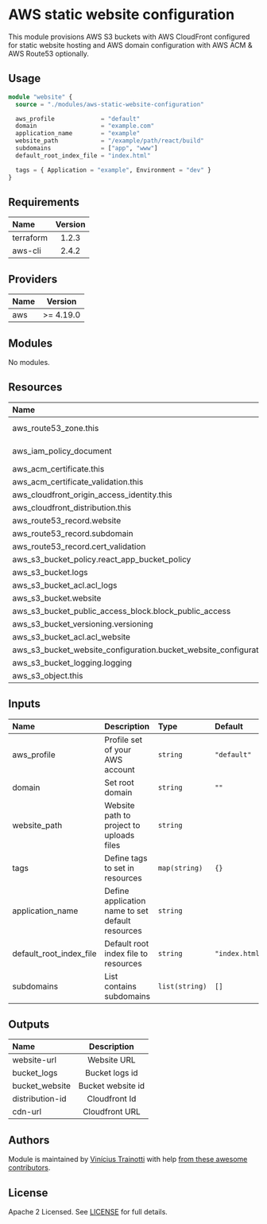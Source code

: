 # AWS static website configuration

This module provisions AWS S3 buckets with AWS CloudFront configured for static website hosting 
and AWS domain configuration with AWS ACM & AWS Route53 optionally.

## Usage

```terraform
module "website" {
  source = "./modules/aws-static-website-configuration"

  aws_profile             = "default"
  domain                  = "example.com"
  application_name        = "example"
  website_path            = "/example/path/react/build"
  subdomains              = ["app", "www"]
  default_root_index_file = "index.html"

  tags = { Application = "example", Environment = "dev" }
}
```

## Requirements

| Name      | Version |
|:----------|:-------:|
| terraform | 1.2.3   |
| aws-cli   | 2.4.2   |

## Providers

| Name | Version   |
|:-----|:---------:|
| aws  | >= 4.19.0 |

## Modules

No modules.

## Resources

| Name                                                              | Type        |
|:----------------------------------------------------------------- |:-----------:|
| aws_route53_zone.this                                             | data source |
| aws_iam_policy_document                                           | data source |
| aws_acm_certificate.this                                          | resource    |
| aws_acm_certificate_validation.this                               | resource    |
| aws_cloudfront_origin_access_identity.this                        | resource    |
| aws_cloudfront_distribution.this                                  | resource    |
| aws_route53_record.website                                        | resource    |
| aws_route53_record.subdomain                                      | resource    |
| aws_route53_record.cert_validation                                | resource    |
| aws_s3_bucket_policy.react_app_bucket_policy                      | resource    |
| aws_s3_bucket.logs                                                | resource    |
| aws_s3_bucket_acl.acl_logs                                        | resource    |
| aws_s3_bucket.website                                             | resource    |
| aws_s3_bucket_public_access_block.block_public_access             | resource    |
| aws_s3_bucket_versioning.versioning                               | resource    |
| aws_s3_bucket_acl.acl_website                                     | resource    |
| aws_s3_bucket_website_configuration.bucket_website_configuration  | resource    |
| aws_s3_bucket_logging.logging                                     | resource    |
| aws_s3_object.this                                                | resource    |

## Inputs

| Name                    | Description                                       | Type            | Default       | Required |
|:----------------------- |:------------------------------------------------- |:--------------- |:------------- |:-------- |
| aws_profile             | Profile set of your AWS account                   | `string`        | `"default"`   | no       | 
| domain                  | Set root domain                                   | `string`        | `""`          | no       |
| website_path            | Website path to project to uploads files          | `string`        |               | yes      |
| tags                    | Define tags to set in resources                   | `map(string)`   | `{}`          | no       |
| application_name        | Define application name to set default resources  | `string`        |               | yes      | 
| default_root_index_file | Default root index file to resources              | `string`        | `"index.html"`| no       |
| subdomains              | List contains subdomains                          | `list(string)`  | `[]`          | no       |

## Outputs

| Name            | Description       |
|:--------------- |:-----------------:|
| website-url     | Website URL       |
| bucket_logs     | Bucket logs id    |
| bucket_website  | Bucket website id |
| distribution-id | Cloudfront Id     |
| cdn-url         | Cloudfront URL    |

## Authors

Module is maintained by [Vinícius Trainotti](https://github.com/viniciustrainotti) with help [from these awesome contributors](https://github.com/viniciustrainotti/terraform-s3-cloudfront/graphs/contributors).

## License

Apache 2 Licensed. See [LICENSE](https://github.com/viniciustrainotti/terraform-s3-cloudfront/blob/master/modules/aws-static-website-configuration/LICENSE) for full details.
